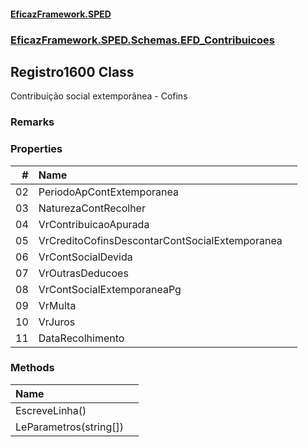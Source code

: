 #### [EficazFramework.SPED](EficazFrameworkSPED.md 'EficazFramework SPED')
### [EficazFramework.SPED.Schemas.EFD_Contribuicoes](EficazFramework.SPED.Schemas.EFD_Contribuicoes.md 'EficazFramework.SPED.Schemas.EFD_Contribuicoes')

## Registro1600 Class

Contribuição social extemporânea - Cofins

### Remarks
### Properties

| # | Name | |
| ---: | :--- | :--- |
| 02 | PeriodoApContExtemporanea |  |
| 03 | NaturezaContRecolher |  |
| 04 | VrContribuicaoApurada |  |
| 05 | VrCreditoCofinsDescontarContSocialExtemporanea |  |
| 06 | VrContSocialDevida |  |
| 07 | VrOutrasDeducoes |  |
| 08 | VrContSocialExtemporaneaPg |  |
| 09 | VrMulta |  |
| 10 | VrJuros |  |
| 11 | DataRecolhimento |  |
### Methods

| Name | |
| :--- | :--- |
| EscreveLinha() |  |
| LeParametros(string[]) |  |
